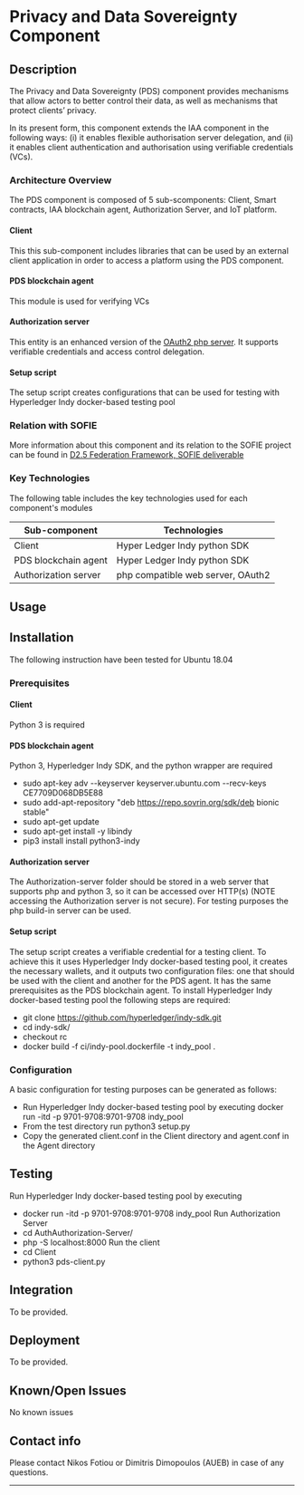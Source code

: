 # Privacy and Data Sovereignty Component
## Description

The Privacy and Data Sovereignty (PDS) component provides mechanisms that allow actors to better control their data, as well as mechanisms that protect clients’ privacy.

In its present form, this component extends the IAA component in the following ways: (i) it enables flexible authorisation server delegation, and (ii) it enables client authentication and authorisation using verifiable credentials (VCs).

### Architecture Overview

The PDS component is composed of 5 sub-scomponents: Client, Smart contracts, IAA blockchain agent, Authorization Server, and IoT platform.

#### Client
This this sub-component includes libraries that can be used by an external client application in order to access a platform using the PDS component. 

#### PDS blockchain agent
This module is used for verifying VCs

#### Authorization server
This entity is an enhanced version of the [OAuth2 php server](https://github.com/bshaffer/oauth2-server-php). It supports verifiable credentials and access control delegation. 

#### Setup script
The setup script creates configurations that can be used for testing with Hyperledger Indy docker-based testing pool


### Relation with SOFIE

More information about this component and its relation to the SOFIE project can be found in [D2.5 Federation Framework, SOFIE deliverable](https://media.voog.com/0000/0042/0957/files/SOFIE_D2.5-Federation_Framework%2C_2nd_version.pdf)


### Key Technologies

The following table includes the key technologies used for each component's modules

| Sub-component | Technologies |
| ------------- | ------------- |
| Client  | Hyper Ledger Indy python SDK |
| PDS blockchain agent  | Hyper Ledger Indy python SDK   |
| Authorization server  | php compatible web server, OAuth2 |


## Usage


## Installation
The following instruction have been tested for Ubuntu 18.04
### Prerequisites

#### Client
Python 3 is required

#### PDS blockchain agent
Python 3, Hyperledger Indy SDK, and the python wrapper are required 
* sudo apt-key adv --keyserver keyserver.ubuntu.com --recv-keys CE7709D068DB5E88
* sudo add-apt-repository "deb https://repo.sovrin.org/sdk/deb bionic stable"
* sudo apt-get update
* sudo apt-get install -y libindy
* pip3 install install python3-indy


#### Authorization server
The Authorization-server folder should be stored in a web server that supports php and python 3, so it can be accessed over HTTP(s) (NOTE accessing the Authorization server is not secure). For testing purposes the php build-in server can be used. 

#### Setup script
The setup script creates a verifiable credential for a testing client. To achieve this it uses Hyperledger Indy docker-based testing pool, it creates the necessary wallets, and it outputs two configuration files: one that should be used with the client and another for the PDS agent. It has the same prerequisites as the PDS blockchain agent. To install Hyperledger Indy docker-based testing pool the following steps are required:
* git clone https://github.com/hyperledger/indy-sdk.git
* cd indy-sdk/
* checkout rc
* docker build -f ci/indy-pool.dockerfile -t indy_pool . 

### Configuration
A basic configuration for testing purposes can be generated as follows:
* Run Hyperledger Indy docker-based testing pool by executing  docker run -itd -p 9701-9708:9701-9708 indy_pool
* From the test directory run python3 setup.py
* Copy the generated client.conf in the Client directory and agent.conf in the Agent directory


## Testing
Run Hyperledger Indy docker-based testing pool by executing  
* docker run -itd -p 9701-9708:9701-9708 indy_pool
Run Authorization Server
* cd AuthAuthorization-Server/
* php -S localhost:8000 
Run the client
* cd Client
* python3 pds-client.py


## Integration

To be provided.

## Deployment

To be provided.

## Known/Open Issues

No known issues

## Contact info

Please contact Nikos Fotiou or Dimitris Dimopoulos (AUEB) in case of any questions.

***